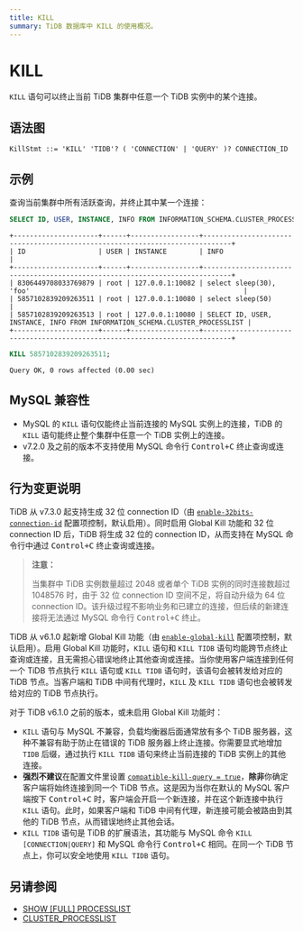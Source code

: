 ```yaml
---
title: KILL
summary: TiDB 数据库中 KILL 的使用概况。
---
```


# KILL

`KILL` 语句可以终止当前 TiDB 集群中任意一个 TiDB 实例中的某个连接。

## 语法图

```ebnf+diagram
KillStmt ::= 'KILL' 'TIDB'? ( 'CONNECTION' | 'QUERY' )? CONNECTION_ID
```

## 示例

查询当前集群中所有活跃查询，并终止其中某一个连接：


```sql
SELECT ID, USER, INSTANCE, INFO FROM INFORMATION_SCHEMA.CLUSTER_PROCESSLIST;
```

```
+---------------------+------+-----------------+-----------------------------------------------------------------------------+
| ID                  | USER | INSTANCE        | INFO                                                                        |
+---------------------+------+-----------------+-----------------------------------------------------------------------------+
| 8306449708033769879 | root | 127.0.0.1:10082 | select sleep(30), 'foo'                                                     |
| 5857102839209263511 | root | 127.0.0.1:10080 | select sleep(50)                                                            |
| 5857102839209263513 | root | 127.0.0.1:10080 | SELECT ID, USER, INSTANCE, INFO FROM INFORMATION_SCHEMA.CLUSTER_PROCESSLIST |
+---------------------+------+-----------------+-----------------------------------------------------------------------------+
```


```sql
KILL 5857102839209263511;
```

```
Query OK, 0 rows affected (0.00 sec)
```

## MySQL 兼容性

- MySQL 的 `KILL` 语句仅能终止当前连接的 MySQL 实例上的连接，TiDB 的 `KILL` 语句能终止整个集群中任意一个 TiDB 实例上的连接。
- v7.2.0 及之前的版本不支持使用 MySQL 命令行 <kbd>Control+C</kbd> 终止查询或连接。

## 行为变更说明

TiDB 从 v7.3.0 起支持生成 32 位 connection ID（由 [`enable-32bits-connection-id`](/tidb-configuration-file.md#enable-32bits-connection-id-从-v730-版本开始引入) 配置项控制，默认启用）。同时启用 Global Kill 功能和 32 位 connection ID 后，TiDB 将生成 32 位的 connection ID，从而支持在 MySQL 命令行中通过 <kbd>Control+C</kbd> 终止查询或连接。

> **注意：**
>
> 当集群中 TiDB 实例数量超过 2048 或者单个 TiDB 实例的同时连接数超过 1048576 时，由于 32 位 connection ID 空间不足，将自动升级为 64 位 connection ID。该升级过程不影响业务和已建立的连接，但后续的新建连接将无法通过 MySQL 命令行 <kbd>Control+C</kbd> 终止。

TiDB 从 v6.1.0 起新增 Global Kill 功能（由 [`enable-global-kill`](/tidb-configuration-file.md#enable-global-kill-从-v610-版本开始引入) 配置项控制，默认启用）。启用 Global Kill 功能时，`KILL` 语句和 `KILL TIDB` 语句均能跨节点终止查询或连接，且无需担心错误地终止其他查询或连接。当你使用客户端连接到任何一个 TiDB 节点执行 `KILL` 语句或 `KILL TIDB` 语句时，该语句会被转发给对应的 TiDB 节点。当客户端和 TiDB 中间有代理时，`KILL` 及 `KILL TIDB` 语句也会被转发给对应的 TiDB 节点执行。

对于 TiDB v6.1.0 之前的版本，或未启用 Global Kill 功能时：

- `KILL` 语句与 MySQL 不兼容，负载均衡器后面通常放有多个 TiDB 服务器，这种不兼容有助于防止在错误的 TiDB 服务器上终止连接。你需要显式地增加 `TIDB` 后缀，通过执行 `KILL TIDB` 语句来终止当前连接的 TiDB 实例上的其他连接。
- **强烈不建议**在配置文件里设置 [`compatible-kill-query = true`](/tidb-configuration-file.md#compatible-kill-query)，**除非**你确定客户端将始终连接到同一个 TiDB 节点。这是因为当你在默认的 MySQL 客户端按下 <kbd>Control+C</kbd> 时，客户端会开启一个新连接，并在这个新连接中执行 `KILL` 语句。此时，如果客户端和 TiDB 中间有代理，新连接可能会被路由到其他的 TiDB 节点，从而错误地终止其他会话。
- `KILL TIDB` 语句是 TiDB 的扩展语法，其功能与 MySQL 命令 `KILL [CONNECTION|QUERY]` 和 MySQL 命令行 <kbd>Control+C</kbd> 相同。在同一个 TiDB 节点上，你可以安全地使用 `KILL TIDB` 语句。

## 另请参阅

- [SHOW \[FULL\] PROCESSLIST](/sql-statements/sql-statement-show-processlist.md)
- [CLUSTER_PROCESSLIST](/information-schema/information-schema-processlist.md#cluster_processlist)
